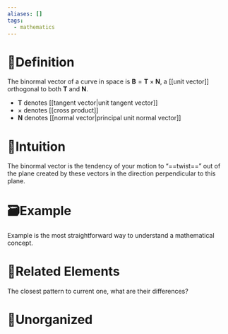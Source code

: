 ```yaml
---
aliases: []
tags:
  - mathematics
---
```



# 📝Definition
The binormal vector of a curve in space is $\mathbf{B} = \mathbf{T} \times \mathbf{N}$, a [[unit vector]] orthogonal to both $\mathbf{T}$ and $\mathbf{N}$.
- $\mathbf{T}$ denotes [[tangent vector|unit tangent vector]]
- $\times$ denotes [[cross product]]
- $\mathbf{N}$ denotes [[normal vector|principal unit normal vector]]


# 🧠Intuition
The binormal vector is the tendency of your motion to “==twist==” out of the plane created by these vectors in the direction perpendicular to this plane.

# 🗃Example
Example is the most straightforward way to understand a mathematical concept.

# 🌱Related Elements
The closest pattern to current one, what are their differences?


# 🍂Unorganized
